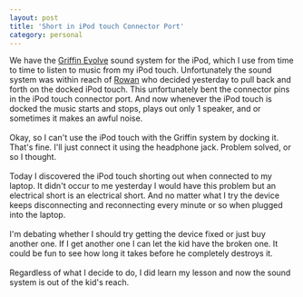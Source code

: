 ```yaml
---
layout: post
title: 'Short in iPod touch Connector Port'
category: personal
---
```


We have the <a href="http://www.griffintechnology.com/products/evolve">Griffin Evolve</a> sound system for the iPod, which I use from time to time to listen to music from my iPod touch.  Unfortunately the sound system was within reach of <a href="http://www.rowanturner.net/">Rowan</a> who decided yesterday to pull back and forth on the docked iPod touch.  This unfortunately bent the connector pins in the iPod touch connector port.  And now whenever the iPod touch is docked the music starts and stops, plays out only 1 speaker, and or sometimes it makes an awful noise. <br /><br />Okay, so I can't use the iPod touch with the Griffin system by docking it.  That's fine.  I'll just connect it using the headphone jack.  Problem solved, or so I thought.<br /><br />Today I discovered the iPod touch shorting out when connected to my laptop.  It didn't occur to me yesterday I would have this problem but an electrical short is an electrical short. And no matter what I try the device keeps disconnecting and reconnecting every minute or so when plugged into the laptop.<br /><br />I'm debating whether I should try getting the device fixed or just buy another one.  If I get another one I can let the kid have the broken one.  It could be fun to see how long it takes before he completely destroys it. <br /><br />Regardless of what I decide to do, I did learn my lesson and now the sound system is out of the kid's reach.
